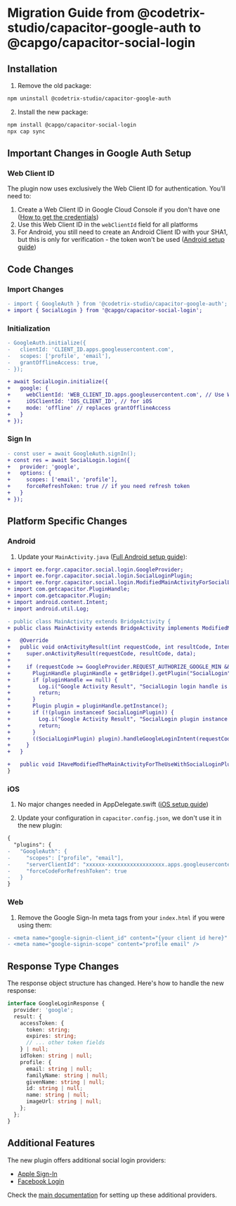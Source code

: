 # Migration Guide from @codetrix-studio/capacitor-google-auth to @capgo/capacitor-social-login

## Installation

1. Remove the old package:
```bash
npm uninstall @codetrix-studio/capacitor-google-auth
```

2. Install the new package:
```bash
npm install @capgo/capacitor-social-login
npx cap sync
```

## Important Changes in Google Auth Setup

### Web Client ID
The plugin now uses exclusively the Web Client ID for authentication. You'll need to:
1. Create a Web Client ID in Google Cloud Console if you don't have one ([How to get the credentials](https://github.com/Cap-go/capacitor-social-login/blob/main/docs/setup_google.md))
2. Use this Web Client ID in the `webClientId` field for all platforms
3. For Android, you still need to create an Android Client ID with your SHA1, but this is only for verification - the token won't be used ([Android setup guide](https://github.com/Cap-go/capacitor-social-login/blob/main/docs/setup_google.md#android))

## Code Changes

### Import Changes
```diff
- import { GoogleAuth } from '@codetrix-studio/capacitor-google-auth';
+ import { SocialLogin } from '@capgo/capacitor-social-login';
```

### Initialization
```diff
- GoogleAuth.initialize({
-   clientId: 'CLIENT_ID.apps.googleusercontent.com',
-   scopes: ['profile', 'email'],
-   grantOfflineAccess: true,
- });

+ await SocialLogin.initialize({
+   google: {
+     webClientId: 'WEB_CLIENT_ID.apps.googleusercontent.com', // Use Web Client ID for all platforms
+     iOSClientId: 'IOS_CLIENT_ID', // for iOS
+     mode: 'offline' // replaces grantOfflineAccess
+   }
+ });
```

### Sign In
```diff
- const user = await GoogleAuth.signIn();
+ const res = await SocialLogin.login({
+   provider: 'google',
+   options: {
+     scopes: ['email', 'profile'],
+     forceRefreshToken: true // if you need refresh token
+   }
+ });
```

## Platform Specific Changes

### Android

1. Update your `MainActivity.java` ([Full Android setup guide](https://github.com/Cap-go/capacitor-social-login/blob/main/docs/setup_google.md#android)):
```diff
+ import ee.forgr.capacitor.social.login.GoogleProvider;
+ import ee.forgr.capacitor.social.login.SocialLoginPlugin;
+ import ee.forgr.capacitor.social.login.ModifiedMainActivityForSocialLoginPlugin;
+ import com.getcapacitor.PluginHandle;
+ import com.getcapacitor.Plugin;
+ import android.content.Intent;
+ import android.util.Log;

- public class MainActivity extends BridgeActivity {
+ public class MainActivity extends BridgeActivity implements ModifiedMainActivityForSocialLoginPlugin {

+   @Override
+   public void onActivityResult(int requestCode, int resultCode, Intent data) {
+     super.onActivityResult(requestCode, resultCode, data);
+     
+     if (requestCode >= GoogleProvider.REQUEST_AUTHORIZE_GOOGLE_MIN && requestCode < GoogleProvider.REQUEST_AUTHORIZE_GOOGLE_MAX) {
+       PluginHandle pluginHandle = getBridge().getPlugin("SocialLogin");
+       if (pluginHandle == null) {
+         Log.i("Google Activity Result", "SocialLogin login handle is null");
+         return;
+       }
+       Plugin plugin = pluginHandle.getInstance();
+       if (!(plugin instanceof SocialLoginPlugin)) {
+         Log.i("Google Activity Result", "SocialLogin plugin instance is not SocialLoginPlugin");
+         return;
+       }
+       ((SocialLoginPlugin) plugin).handleGoogleLoginIntent(requestCode, data);
+     }
+   }

+   public void IHaveModifiedTheMainActivityForTheUseWithSocialLoginPlugin() {}
}
```

### iOS

1. No major changes needed in AppDelegate.swift ([iOS setup guide](https://github.com/Cap-go/capacitor-social-login/blob/main/docs/setup_google.md#ios))

2. Update your configuration in `capacitor.config.json`, we don't use it in the new plugin:
```diff
{
  "plugins": {
-   "GoogleAuth": {
-     "scopes": ["profile", "email"],
-     "serverClientId": "xxxxxx-xxxxxxxxxxxxxxxxxx.apps.googleusercontent.com",
-     "forceCodeForRefreshToken": true
-   }
}
```

### Web

1. Remove the Google Sign-In meta tags from your `index.html` if you were using them:
```diff
- <meta name="google-signin-client_id" content="{your client id here}" />
- <meta name="google-signin-scope" content="profile email" />
```

## Response Type Changes

The response object structure has changed. Here's how to handle the new response:

```typescript
interface GoogleLoginResponse {
  provider: 'google';
  result: {
    accessToken: {
      token: string;
      expires: string;
      // ... other token fields
    } | null;
    idToken: string | null;
    profile: {
      email: string | null;
      familyName: string | null;
      givenName: string | null;
      id: string | null;
      name: string | null;
      imageUrl: string | null;
    };
  };
}
```

## Additional Features

The new plugin offers additional social login providers:
- [Apple Sign-In](../providers/apple/general.md)
- [Facebook Login](../providers/facebook.md)

Check the [main documentation](../providers/google/general.md) for setting up these additional providers. 
